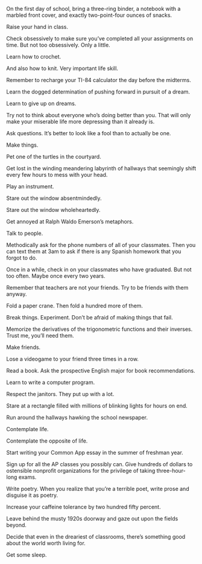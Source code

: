 <!--
.. title: High School Survival Tips
.. slug: high-school-survival-tips
.. date: 2023-06-19 00:19:51 UTC-04:00
.. tags: 
.. category: 
.. link: 
.. description: 
.. type: text
-->

On the first day of school, bring a three-ring binder, a notebook with a marbled front cover, and exactly two-point-four ounces of snacks.
<!--TEASER_END-->
Raise your hand in class.

Check obsessively to make sure you’ve completed all your assignments on time. But not too obsessively. Only a little.

Learn how to crochet.

And also how to knit. Very important life skill.

Remember to recharge your TI-84 calculator the day before the midterms.

Learn the dogged determination of pushing forward in pursuit of a dream.

Learn to give up on dreams.

Try not to think about everyone who’s doing better than you. That will only make your miserable life more depressing than it already is.

Ask questions. It’s better to look like a fool than to actually be one.

Make things.

Pet one of the turtles in the courtyard.

Get lost in the winding meandering labyrinth of hallways that seemingly shift every few hours to mess with your head.

Play an instrument.

Stare out the window absentmindedly.

Stare out the window wholeheartedly.

Get annoyed at Ralph Waldo Emerson’s metaphors.

Talk to people.

Methodically ask for the phone numbers of all of your classmates. Then you can text them at 3am to ask if there is any Spanish homework that you forgot to do.

Once in a while, check in on your classmates who have graduated. But not too often. Maybe once every two years.

Remember that teachers are not your friends. Try to be friends with them anyway.

Fold a paper crane. Then fold a hundred more of them.

Break things. Experiment. Don’t be afraid of making things that fail.

Memorize the derivatives of the trigonometric functions and their inverses. Trust me, you’ll need them.

Make friends.

Lose a videogame to your friend three times in a row.

Read a book. Ask the prospective English major for book recommendations.

Learn to write a computer program.

Respect the janitors. They put up with a lot.

Stare at a rectangle filled with millions of blinking lights for hours on end.

Run around the hallways hawking the school newspaper.

Contemplate life.

Contemplate the opposite of life.

Start writing your Common App essay in the summer of freshman year.

Sign up for all the AP classes you possibly can. Give hundreds of dollars to ostensible nonprofit organizations for the privilege of taking three-hour-long exams.

Write poetry. When you realize that you’re a terrible poet, write prose and disguise it as poetry.

Increase your caffeine tolerance by two hundred fifty percent.

Leave behind the musty 1920s doorway and gaze out upon the fields beyond.

Decide that even in the dreariest of classrooms, there’s something good about the world worth living for.

Get some sleep.
